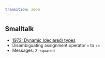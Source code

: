 ```yaml
---
transition: zoom
---
```


## Smalltalk

- [1972: Dynamic (declared) types](https://en.wikipedia.org/wiki/Smalltalk#Control_structures)
- Disambiguating assignment operator `=` to `:=`
- Messages: `2 squared`
